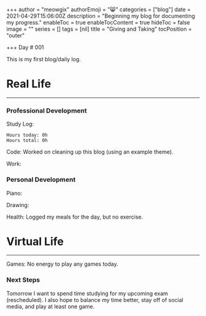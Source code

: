 +++
author = "meowgix"
authorEmoji = "😸"
categories = ["blog"]
date = 2021-04-29T15:06:00Z
description = "Beginning my blog for documenting my progress."
enableToc = true
enableTocContent = true
hideToc = false
image = ""
series = []
tags = [nil]
title = "Giving and Taking"
tocPosition = "outer"

+++
Day # 001

This is my first blog/daily log.

# **Real Life**

***

### Professional Development

Study Log:

    Hours today: 0h
    Hours total: 0h

Code:  Worked on cleaning up this blog (using an example theme).

Work:

### Personal Development

Piano:

Drawing:

Health:  Logged my meals for the day, but no exercise.

# **Virtual Life**

***

Games:  No energy to play any games today.

### Next Steps

Tomorrow I want to spend time studying for my upcoming exam (rescheduled). I also hope to balance my time better, stay off of social media, and play at least one game.